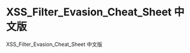 XSS_Filter_Evasion_Cheat_Sheet 中文版
==================================

XSS_Filter_Evasion_Cheat_Sheet 中文版
